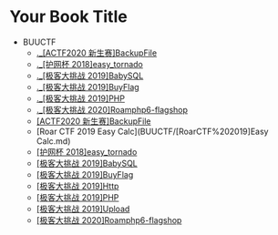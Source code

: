 # Your Book Title

- BUUCTF
  * [._[ACTF2020 新生赛]BackupFile](BUUCTF/._[ACTF2020%20新生赛]BackupFile.md)
  * [._[护网杯 2018]easy_tornado](BUUCTF/._[护网杯%202018]easy_tornado.md)
  * [._[极客大挑战 2019]BabySQL](BUUCTF/._[极客大挑战%202019]BabySQL.md)
  * [._[极客大挑战 2019]BuyFlag](BUUCTF/._[极客大挑战%202019]BuyFlag.md)
  * [._[极客大挑战 2019]PHP](BUUCTF/._[极客大挑战%202019]PHP.md)
  * [._[极客大挑战 2020]Roamphp6-flagshop](BUUCTF/._[极客大挑战%202020]Roamphp6-flagshop.md)
  * [[ACTF2020 新生赛]BackupFile](BUUCTF/[ACTF2020%20新生赛]BackupFile.md)
  * [Roar CTF 2019 Easy Calc](BUUCTF/[RoarCTF%202019]Easy Calc.md)
  * [[护网杯 2018]easy_tornado](BUUCTF/[护网杯%202018]easy_tornado.md)
  * [[极客大挑战 2019]BabySQL](BUUCTF/[极客大挑战%202019]BabySQL.md)
  * [[极客大挑战 2019]BuyFlag](BUUCTF/[极客大挑战%202019]BuyFlag.md)
  * [[极客大挑战 2019]Http](BUUCTF/[极客大挑战%202019]Http.md)
  * [[极客大挑战 2019]PHP](BUUCTF/[极客大挑战%202019]PHP.md)
  * [[极客大挑战 2019]Upload](BUUCTF/[极客大挑战%202019]Upload.md)
  * [[极客大挑战 2020]Roamphp6-flagshop](BUUCTF/[极客大挑战%202020]Roamphp6-flagshop.md)

